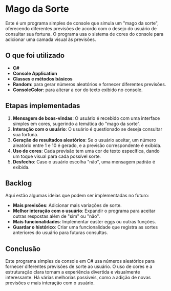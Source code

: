 # Mago da Sorte

Este é um programa simples de console que simula um "mago da sorte", oferecendo diferentes previsões de acordo com o desejo do usuário de consultar sua fortuna. O programa usa o sistema de cores do console para adicionar uma camada visual às previsões.

## O que foi utilizado

- **C#**
- **Console Application**
- **Classes e métodos básicos**
- **Random**: para gerar números aleatórios e fornecer diferentes previsões.
- **ConsoleColor**: para alterar a cor do texto exibido no console.

## Etapas implementadas

1. **Mensagem de boas-vindas**: O usuário é recebido com uma interface simples em cores, sugerindo a temática do "mago da sorte".
2. **Interação com o usuário**: O usuário é questionado se deseja consultar sua fortuna.
3. **Geração de resultados aleatórios**: Se o usuário aceitar, um número aleatório entre 1 e 10 é gerado, e a previsão correspondente é exibida.
4. **Uso de cores**: Cada previsão tem uma cor de texto específica, dando um toque visual para cada possível sorte.
5. **Desfecho**: Caso o usuário escolha "não", uma mensagem padrão é exibida.

## Backlog

Aqui estão algumas ideias que podem ser implementadas no futuro:

- **Mais previsões**: Adicionar mais variações de sorte.
- **Melhor interação com o usuário**: Expandir o programa para aceitar outras respostas além de "sim" ou "não".
- **Mais funcionalidades**: Implementar easter eggs ou outras funções.
- **Guardar o histórico**: Criar uma funcionalidade que registra as sortes anteriores do usuário para futuras consultas.

## Conclusão

Este programa simples de console em C# usa números aleatórios para fornecer diferentes previsões de sorte ao usuário. O uso de cores e a estruturação clara tornam a experiência divertida e visualmente interessante. Há várias melhorias possíveis, como a adição de novas previsões e mais interação com o usuário.
